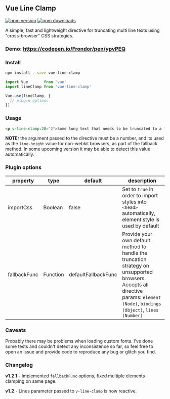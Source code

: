 ## Vue Line Clamp

[![npm version](https://img.shields.io/npm/v/vue-line-clamp.svg)](https://www.npmjs.org/package/vue-line-clamp)
[![npm downloads](https://img.shields.io/npm/dm/vue-line-clamp.svg)](http://npm-stat.com/charts.html?package=vue-line-clamp)

A simple, fast and lightweight directive for truncating multi line texts using "cross-browser" CSS strategies.

### Demo: https://codepen.io/Frondor/pen/ypvPEQ

### Install

```bash
npm install --save vue-line-clamp
```

```javascript
import Vue       from 'vue'
import lineClamp from 'vue-line-clamp'

Vue.use(lineClamp, {
  // plugin options
})
```

### Usage

```html
<p v-line-clamp:20="2">Some long text that needs to be truncated to a fixed number, which is 2 in this case. And if the browser doesn't support `-webkit-line-clamp`, then a line-height of 20px is going to be used in order to truncate this text, thus calculating its max-height.</p>
```
**NOTE:** the argument passed to the directive must be a number, and its used as the `line-height` value for non-webkit browsers, as part of the fallback method.
In some upcoming version it may be able to detect this value automatically.

### Plugin options

| property  | type  | default  | description |
| --- | --- | --- | --- |
| importCss  | Boolean | false  | Set to `true` in order to import styles into `<head>` automatically, element.style is used by default
| fallbackFunc  | Function | defaultFallbackFunc  | Provide your own default method to handle the truncation strategy on unsupported browsers. Accepts all directive params: `element (Node)`, `bindings (Object)`, `lines (Number)`


### Caveats

Probably there may be problems when loading custom fonts. I've done some tests and couldn't detect any inconsistence so far, so feel free to open an issue and provide code to reproduce any bug or glitch you find.

### Changelog

**v1.2.1** - Implemented `fallbackFunc` options, fixed multiple elements clamping on same page.

**v1.2** - Lines parameter passed to `v-line-clamp` is now reactive.
